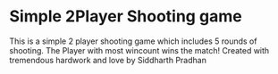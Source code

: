 # Simple 2Player Shooting game


This is a simple 2 player shooting game which includes 5 rounds of shooting. The Player with most wincount wins the match!
Created with tremendous hardwork and love by Siddharth Pradhan
